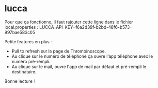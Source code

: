 # lucca

Pour que ça fonctionne, il faut rajouter cette ligne dans le fichier local.properties : LUCCA_API_KEY=f6a2d39f-b2bd-48f6-b573-997bae583c05

Petite features en plus :

- Pull to refresh sur la page de Thrombinoscope.
- Au clique sur le numéro de téléphone ça ouvre l'app téléphone avec le numéro pré-rempli.
- Au clique sur le mail, ouvre l'app de mail par défaut et pré-rempli le destinataire.

Bonne lecture !


